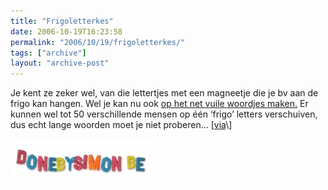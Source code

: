 ```yaml
---
title: "Frigoletterkes"
date: 2006-10-19T16:23:58
permalink: "2006/10/19/frigoletterkes/"
tags: ["archive"]
layout: "archive-post"
---
```

Je kent ze zeker wel, van die lettertjes met een magneetje die je bv aan de frigo kan hangen. Wel je kan nu ook [op het net vuile woordjes maken.](http://web.okaygo.co.uk/apps/letters/flashcom/index.htm "http://web.okaygo.co.uk/apps/letters/flashcom/index.htm") Er kunnen wel tot 50 verschillende mensen op één ‘frigo’ letters verschuiven, dus echt lange woorden moet je niet proberen… \[[via](http://feeds.feedburner.com/~r/Neatorama/~3/38827067/ "http://feeds.feedburner.com/~r/Neatorama/~3/38827067/")\]

![dbs letterkes](/images/blog/2006/10/dbs.jpg)

